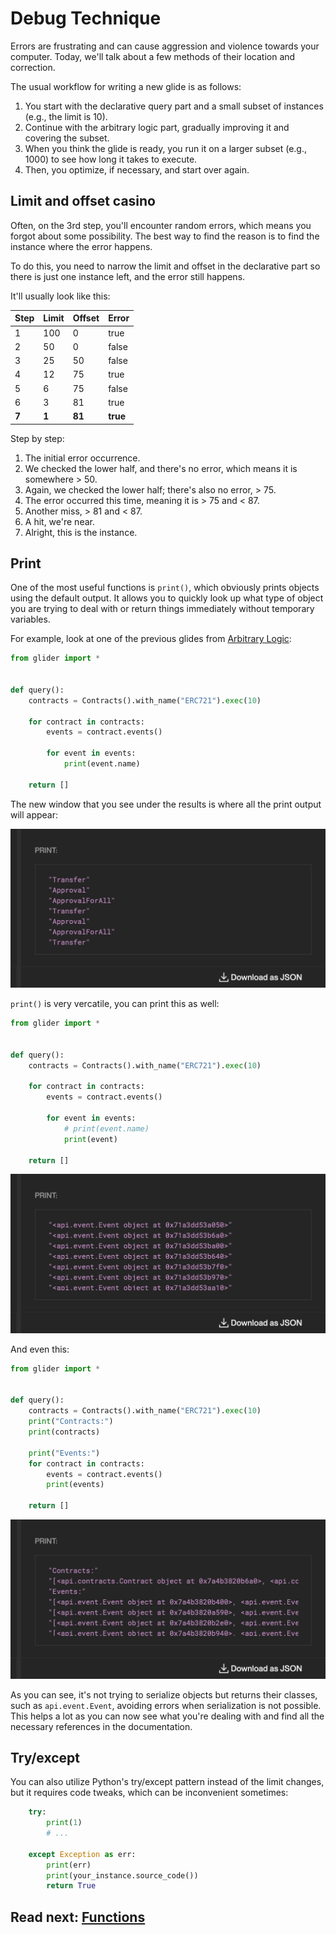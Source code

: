 # Debug Technique

Errors are frustrating and can cause aggression and violence towards your computer. Today, we'll talk about a few methods of their location and correction.

The usual workflow for writing a new glide is as follows:

1. You start with the declarative query part and a small subset of instances (e.g., the limit is 10).
2. Continue with the arbitrary logic part, gradually improving it and covering the subset.
3. When you think the glide is ready, you run it on a larger subset (e.g., 1000) to see how long it takes to execute.
4. Then, you optimize, if necessary, and start over again.

## Limit and offset casino

Often, on the 3rd step, you'll encounter random errors, which means you forgot about some possibility. The best way to find the reason is to find the instance where the error happens.

To do this, you need to narrow the limit and offset in the declarative part so there is just one instance left, and the error still happens.

It'll usually look like this:

| **Step** | **Limit** | **Offset** | **Error** |
| -------- | --------- | ---------- | --------- |
| 1        | 100       | 0          | true      |
| 2        | 50        | 0          | false     |
| 3        | 25        | 50         | false     |
| 4        | 12        | 75         | true      |
| 5        | 6         | 75         | false     |
| 6        | 3         | 81         | true      |
| **7**    | **1**     | **81**     | **true**  |

Step by step:

1. The initial error occurrence.
2. We checked the lower half, and there's no error, which means it is somewhere > 50.
3. Again, we checked the lower half; there's also no error, > 75.
4. The error occurred this time, meaning it is > 75 and < 87.
5. Another miss, > 81 and < 87.
6. A hit, we're near.
7. Alright, this is the instance.

## Print

One of the most useful functions is `print()`, which obviously prints objects using the default output. It allows you to quickly look up what type of object you are trying to deal with or return things immediately without temporary variables.

For example, look at one of the previous glides from [Arbitrary Logic](../arbitrary-logic/README.md):

```python
from glider import *


def query():
    contracts = Contracts().with_name("ERC721").exec(10)

    for contract in contracts:
        events = contract.events()

        for event in events:
            print(event.name)

    return []
```

The new window that you see under the results is where all the print output will appear:

![Result](./media/result1.png)

`print()` is very vercatile, you can print this as well:

```python
from glider import *


def query():
    contracts = Contracts().with_name("ERC721").exec(10)

    for contract in contracts:
        events = contract.events()

        for event in events:
            # print(event.name)
            print(event)

    return []
```

![Result 2](./media/result2.png)

And even this:

```python
from glider import *


def query():
    contracts = Contracts().with_name("ERC721").exec(10)
    print("Contracts:")
    print(contracts)

    print("Events:")
    for contract in contracts:
        events = contract.events()
        print(events)

    return []
```

![Result 3](./media/result3.png)

As you can see, it's not trying to serialize objects but returns their classes, such as `api.event.Event`, avoiding errors when serialization is not possible. This helps a lot as you can now see what you're dealing with and find all the necessary references in the documentation.

## Try/except

You can also utilize Python's try/except pattern instead of the limit changes, but it requires code tweaks, which can be inconvenient sometimes:

```python
    try:
        print(1)
        # ...

    except Exception as err:
        print(err)
        print(your_instance.source_code())
        return True
```

## Read next: [Functions](../functions/README.md)

